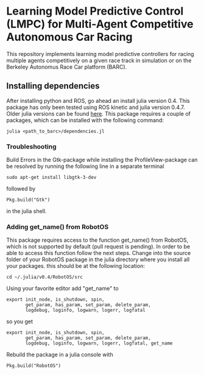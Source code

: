 # Learning Model Predictive Control (LMPC) for Multi-Agent Competitive Autonomous Car Racing

This repository implements learning model predictive controllers for racing multiple agents competitively on a given race track in simulation or on the Berkeley Autonomus Race Car platform (BARC). 

## Installing dependencies
After installing python and ROS, go ahead an install julia version 0.4. This package has only been tested using ROS kinetic and julia version 0.4.7. Older julia versions can be found [here](https://julialang.org/downloads/oldreleases.html). This package requires a couple of packages, which can be installed with the following command: 
```
julia <path_to_barc>/dependencies.jl
```

### Troubleshooting
Build Errors in the Gtk-package while installing the ProfileView-package can be resolved by running the following line in a separate terminal
```
sudo apt-get install libgtk-3-dev
```
followed by 
```
Pkg.build("Gtk")
```
in the julia shell.

### Adding get_name() from RobotOS
This package requires access to the function get_name() from RobotOS, which is not supported by default (pull request is pending). In order to be able to access this function follow the next steps. Change into the source folder of your RobotOS package in the julia directory where you install all your packages. this should be at the following location: 
```
cd ~/.julia/v0.4/RobotOS/src
```
Using your favorite editor add "get_name" to
```
export init_node, is_shutdown, spin,
       get_param, has_param, set_param, delete_param,
       logdebug, loginfo, logwarn, logerr, logfatal
```
so you get
```
export init_node, is_shutdown, spin,
       get_param, has_param, set_param, delete_param,
       logdebug, loginfo, logwarn, logerr, logfatal, get_name
```
Rebuild the package in a julia console with
```
Pkg.build("RobotOS")
```